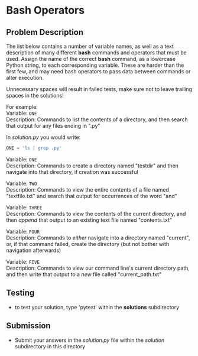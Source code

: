 # Bash Operators

## Problem Description
The list below contains a number of variable names, as well as a text description of many different **bash** commands and operators that must be used. Assign the name of the correct **bash** command, as a lowercase Python string, to each corresponding variable. These are harder than the first few, and may need bash operators to pass data between commands or alter execution.  

Unnecessary spaces will result in failed tests, make sure not to leave trailing spaces in the solutions!

For example:  
Variable: `ONE`  
Description: Commands to list the contents of a directory, and then search that output for any files ending in ".py"  

In *solution.py* you would write:
```python
ONE = 'ls | grep .py'
```

Variable: `ONE`  
Description: Commands to create a directory named "testdir" and then navigate into that directory, if creation was successful  

Variable: `TWO`  
Description: Commands to view the entire contents of a file named "textfile.txt" and search that output for occurrences of the word "and"  

Variable: `THREE`  
Description: Commands to view the contents of the current directory, and then *append* that output to an existing text file named "contents.txt"  

Variable: `FOUR`  
Description: Commands to *either* navigate into a directory named "current", or, if that command failed, create the directory (but not bother with navigation afterwards)  

Variable: `FIVE`  
Description: Commands to view our command line's current directory path, and then write that output to a *new* file called "current_path.txt"  

## Testing
* to test your solution, type 'pytest' within the **solutions** subdirectory

## Submission
* Submit your answers in the *solution.py* file within the *solution* subdirectory in this directory
